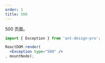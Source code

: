 ```yaml
---
order: 1
title: 500
---
```


500 页面。

````jsx
import { Exception } from 'ant-design-pro';

ReactDOM.render(
  <Exception type="500" />
, mountNode);
````
